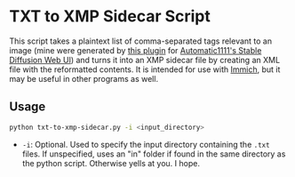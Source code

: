 # TXT to XMP Sidecar Script

This script takes a plaintext list of comma-separated tags relevant to an image (mine were generated by [this plugin](https://github.com/picobyte/stable-diffusion-webui-wd14-tagger.git) for [Automatic1111's Stable Diffusion Web UI](https://github.com/AUTOMATIC1111/stable-diffusion-webui.git)) and turns it into an XMP sidecar file by creating an XML file with the reformatted contents. It is intended for use with [Immich](https://github.com/immich-app/immich), but it may be useful in other programs as well.

## Usage

```bash
python txt-to-xmp-sidecar.py -i <input_directory>
```

* `-i`: Optional. Used to specify the input directory containing the `.txt` files. If unspecified, uses an "in" folder if found in the same directory as the python script. Otherwise yells at you. I hope.
